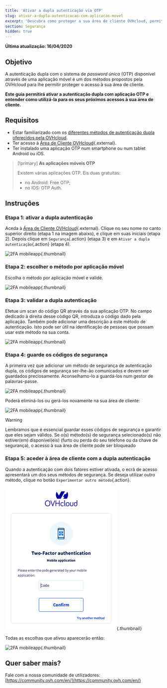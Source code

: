 ```yaml
---
title: 'Ativar a dupla autenticação via OTP'
slug: ativar-a-dupla-autenticacao-com-aplicacao-movel
excerpt: 'Descubra como proteger a sua área de cliente OVHcloud, permitindo a autenticação dupla com aplicação móvel OTP'
section: Segurança
hidden: true
---
```


**Última atualização: 16/04/2020**

## Objetivo

A autenticação dupla com o sistema de *password única* (OTP) disponível através de uma aplicação móvel é um dos métodos propostos pela OVHcloud para lhe permitir proteger o acesso à sua área de cliente. 

**Este guia permitirá ativar a autenticação dupla com aplicação OTP e entender como utilizá-la para os seus próximos acessos à sua área de cliente.**

## Requisitos

- Estar familiarizado com os [diferentes métodos de autenticação dupla oferecidos pela OVHcloud](https://docs.ovh.com/pt/customer/proteger-a-sua-conta-com-uma-2FA/).
- Ter acesso à [Área de Cliente OVHcloud](https://www.ovh.com/auth/?action=gotomanager&from=https://www.ovh.pt/&ovhSubsidiary=pt){.external}.
- Ter instalado uma aplicação OTP num smartphone ou num tablet Android ou iOS.

> [!primary]
>**As aplicações móveis OTP**
>
> Existem várias aplicações OTP. Eis duas gratuitas:
> 
> - no Android: Free OTP;
> - no IOS: OTP Auth.
> 

## Instruções

### Etapa 1: ativar a dupla autenticação

Aceda à [Área de Cliente OVHcloud](https://www.ovh.com/auth/?action=gotomanager&from=https://www.ovh.pt/&ovhSubsidiary=pt){.external}. Clique no seu nome no canto superior direito (etapa 1 na imagem abaixo), e clique em suas iniciais (etapa 2). Depois clique em `Segurança`{.action} (etapa 3) e em `Ativar a dupla autenticação`{.action} (etapa 4).

![2FA mobileapp](images/hub2FA.png){.thumbnail}


### Etapa 2: escolher o método por aplicação móvel

Escolha o método por aplicação móvel e valide.

![2FA mobileapp](images/2famobileapp1edit.png){.thumbnail}

### Etapa 3: validar a dupla autenticação

Efetue um scan do código QR através da sua aplicação OTP. No campo dedicado à direita desse código QR, introduza o código dado pela aplicação. Também pode adicionar uma descrição a este método de autenticação. Isto pode ser útil na identificação de pessoas que possam usar este método na sua conta.

![2FA mobileapp](images/2famobileapp2.png){.thumbnail}

### Etapa 4: guarde os códigos de segurança

A primeira vez que adicionar um método de segurança de autenticação dupla, os códigos de segurança ser-lhe-ão comunicados e devem ser guardados preciosamente. Aconselhamo-lo a guardá-los num gestor de palavras-passe.

![2FA mobileapp](images/2facodes.png){.thumbnail}

Poderá eliminá-los ou gerá-los novamente na sua área de cliente:

![2FA mobileapp](images/2facodesaction.png){.thumbnail}

> [!warning]
>
> Lembramos que é essencial guardar esses códigos de segurança e garantir que eles sejam válidos. Se o(s) método(s) de segurança selecionado(s) não estiver(em) disponível(eis) (furto ou perda do seu telefone ou da chave de segurança), o acesso à sua área de cliente pode ser bloqueado
> 

### Etapa 5: aceder à área de cliente com a dupla autenticação

Quando a autenticação com dois fatores estiver ativada, o ecrã de acesso apresentará um dos seus métodos de segurança.
Se deseja utilizar outro método, clique no botão `Experimentar outro método`{.action}.

![2FA mobileapp](images/2famobileapploginedit.png){.thumbnail}

Todas as escolhas que ativou aparecerão então:

![2FA mobileapp](images/2faloginchoice.png){.thumbnail}

## Quer saber mais?

Fale com a nossa comunidade de utilizadores: [https://community.ovh.com/en/](https://community.ovh.com/en/)